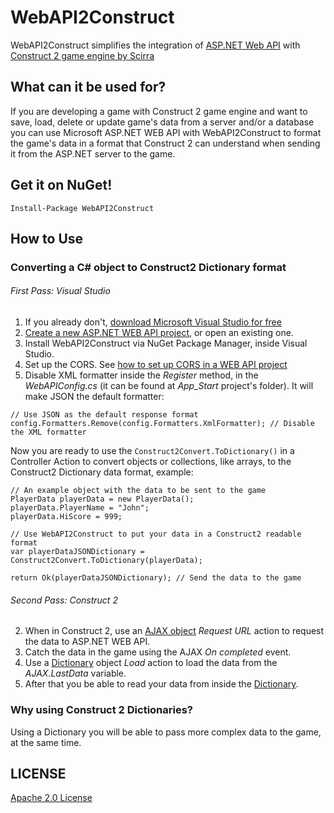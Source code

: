 WebAPI2Construct
================

WebAPI2Construct simplifies the integration of [ASP.NET Web API](http://www.asp.net/web-api) with [Construct 2 game engine by Scirra](https://www.scirra.com/construct2)

## What can it be used for?
If you are developing a game with Construct 2 game engine and want to save, load, delete or update game's data from a server and/or a database you can use Microsoft ASP.NET WEB API with WebAPI2Construct to format the game's data in a format that Construct 2 can understand when sending it from the ASP.NET server to the game.

## Get it on NuGet!
    
    Install-Package WebAPI2Construct
    
## How to Use
### Converting a C# object to Construct2 Dictionary format

###### First Pass: Visual Studio
1. If you already don't, [download Microsoft Visual Studio for free](http://www.visualstudio.com/pt-br/downloads/download-visual-studio-vs#DownloadFamilies_2)
2. [Create a new ASP.NET WEB API project](http://www.asp.net/web-api/overview/getting-started-with-aspnet-web-api/tutorial-your-first-web-api), or open an existing one.
3. Install WebAPI2Construct via NuGet Package Manager, inside Visual Studio.
4. Set up the CORS. See [how to set up CORS in a WEB API project](http://www.asp.net/web-api/overview/security/enabling-cross-origin-requests-in-web-api)
5. Disable XML formatter inside the *Register* method, in the *WebAPIConfig.cs* (it can be found at *App_Start* project's folder). It will make JSON the default formatter:

```
// Use JSON as the default response format
config.Formatters.Remove(config.Formatters.XmlFormatter); // Disable the XML formatter
```

Now you are ready to use the ```Construct2Convert.ToDictionary()``` in a Controller Action to convert objects or collections, like arrays, to the Construct2 Dictionary data format, example:

```
// An example object with the data to be sent to the game
PlayerData playerData = new PlayerData();
playerData.PlayerName = "John";
playerData.HiScore = 999;

// Use WebAPI2Construct to put your data in a Construct2 readable format
var playerDataJSONDictionary = Construct2Convert.ToDictionary(playerData);

return Ok(playerDataJSONDictionary); // Send the data to the game
```

###### Second Pass: Construct 2
2. When in Construct 2, use an [AJAX object](https://www.scirra.com/manual/107/ajax) *Request URL* action to request the data to ASP.NET WEB API.
3. Catch the data in the game using the AJAX *On completed* event.
4. Use a [Dictionary](https://www.scirra.com/manual/140/dictionary) object *Load* action to load the data from the *AJAX.LastData* variable.
5. After that you be able to read your data from inside the [Dictionary](https://www.scirra.com/manual/140/dictionary).

### Why using Construct 2 Dictionaries?
Using a Dictionary you will be able to pass more complex data to the game, at the same time.

## LICENSE
[Apache 2.0 License](https://github.com/dannevesdantas/WebAPI2Construct/blob/master/LICENSE)
